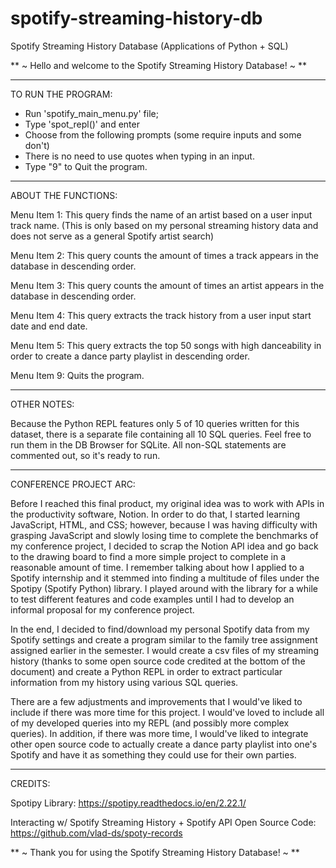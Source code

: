 # spotify-streaming-history-db

Spotify Streaming History Database (Applications of Python + SQL)

** ~ Hello and welcome to the Spotify Streaming History Database! ~ **

*******************
TO RUN THE PROGRAM:

- Run 'spotify_main_menu.py' file;
- Type 'spot_repl()' and enter
- Choose from the following prompts (some require inputs and some don't)
- There is no need to use quotes when typing in an input.
- Type "9" to Quit the program.

********************
ABOUT THE FUNCTIONS:

Menu Item 1: This query finds the name of an artist based on a user input track name. (This is only based on my personal streaming history data and does not serve as a general Spotify artist search)

Menu Item 2: This query counts the amount of times a track appears in the database in descending order.

Menu Item 3: This query counts the amount of times an artist appears in the database in descending order.

Menu Item 4: This query extracts the track history from a user input start date and end date.

Menu Item 5: This query extracts the top 50 songs with high danceability in order to create a dance party playlist in descending order.

Menu Item 9: Quits the program.

************
OTHER NOTES:

Because the Python REPL features only 5 of 10 queries written for this dataset, there is a separate file containing all 10 SQL queries. Feel free to run them in the DB Browser for SQLite. All non-SQL statements are commented out, so it's ready to run.

***********************
CONFERENCE PROJECT ARC:

Before I reached this final product, my original idea was to work with APIs in the productivity software, Notion. In order to do that, I started learning JavaScript, HTML, and CSS; however, because I was having difficulty with grasping JavaScript and slowly losing time to complete the benchmarks of my conference project, I decided to scrap the Notion API idea and go back to the drawing board to find a more simple project to complete in a reasonable amount of time. I remember talking about how I applied to a Spotify internship and it stemmed into finding a multitude of files under the Spotipy (Spotify Python) library. I played around with the library for a while to test different features and code examples until I had to develop an informal proposal for my conference project.

In the end, I decided to find/download my personal Spotify data from my Spotify settings and create a program similar to the family tree assignment assigned earlier in the semester. I would create a csv files of my streaming history (thanks to some open source code credited at the bottom of the document) and create a Python REPL in order to extract particular information from my history using various SQL queries.

There are a few adjustments and improvements that I would've liked to include if there was more time for this project. I would've loved to include all of my developed queries into my REPL (and possibly more complex queries). In addition, if there was more time, I would've liked to integrate other open source code to actually create a dance party playlist into one's Spotify and have it as something they could use for their own parties. 

********
CREDITS:

Spotipy Library: https://spotipy.readthedocs.io/en/2.22.1/

Interacting w/ Spotify Streaming History + Spotify API Open Source Code: https://github.com/vlad-ds/spoty-records


** ~ Thank you for using the Spotify Streaming History Database! ~ **
